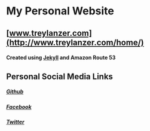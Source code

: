 # My Personal Website
## [www.treylanzer.com](http://www.treylanzer.com/home/)
#### Created using [Jekyll](https://jekyllrb.com/) and Amazon Route 53

## Personal Social Media Links
##### [Github](https://github.com/TexasBullet26)
##### [Facebook](https://www.facebook.com/trey.lanzer)
##### [Twitter](https://twitter.com/TexasBullet26)
